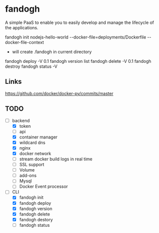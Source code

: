 # fandogh

A simple PaaS to enable you to easily develop and manage the lifecycle of the applications.

fandogh init nodejs-hello-world --docker-file=deployments/Dockerfile  --docker-file-context
  - will create .fandogh in current directory
  
fandogh deploy -V 0.1
fandogh version list
fandogh delete -V 0.1
fandogh destroy
fandogh status -V 


## Links
https://github.com/docker/docker-py/commits/master



## TODO
- [ ] backend
  - [x] token
  - [ ] api
  - [x] container manager
  - [X] wildcard dns
  - [X] nginx 
  - [X] docker network
  - [ ] stream docker build logs in real time
  - [ ] SSL support 
  - [ ] Volume
  - [ ] add-ons
  - [ ] Mysql
  - [ ] Docker Event processor 
- [ ] CLI
  - [x] fandogh init
  - [x] fandogh deploy
  - [x] fandogh version
  - [x] fandogh delete
  - [x] fandogh destory
  - [ ] fandogh status
